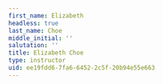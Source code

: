```yaml
---
first_name: Elizabeth
headless: true
last_name: Choe
middle_initial: ''
salutation: ''
title: Elizabeth Choe
type: instructor
uid: ee19fdd6-7fa6-6452-2c5f-20b94e55e663
---
```


